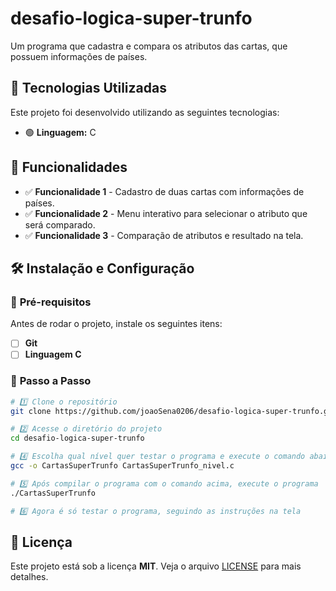 # desafio-logica-super-trunfo

Um programa que cadastra e compara os atributos das cartas, que possuem informações de países.

## 🚀 Tecnologias Utilizadas
Este projeto foi desenvolvido utilizando as seguintes tecnologias:

- 🟢 **Linguagem:** C

## 🎯 Funcionalidades
- ✅ **Funcionalidade 1** - Cadastro de duas cartas com informações de países.
- ✅ **Funcionalidade 2** - Menu interativo para selecionar o atributo que será comparado.
- ✅ **Funcionalidade 3** - Comparação de atributos e resultado na tela.

## 🛠️ **Instalação e Configuração**
### 🔹 **Pré-requisitos**
Antes de rodar o projeto, instale os seguintes itens:
- [ ] **Git**
- [ ] **Linguagem C**

### 🔹 **Passo a Passo**
```sh
# 1️⃣ Clone o repositório
git clone https://github.com/joaoSena0206/desafio-logica-super-trunfo.git

# 2️⃣ Acesse o diretório do projeto
cd desafio-logica-super-trunfo

# 4️⃣ Escolha qual nível quer testar o programa e execute o comando abaixo
gcc -o CartasSuperTrunfo CartasSuperTrunfo_nivel.c

# 5️⃣ Após compilar o programa com o comando acima, execute o programa
./CartasSuperTrunfo

# 6️⃣ Agora é só testar o programa, seguindo as instruções na tela
```

## 📝 **Licença**
Este projeto está sob a licença **MIT**. Veja o arquivo [LICENSE](./LICENSE) para mais detalhes.